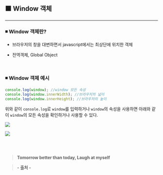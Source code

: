 ## ⬛ Window 객체

---

### ◾ Window 객체란?

- 브라우저의 창을 대변하면서 javascript에서는 최상단에 위치한 객체

- 전역객체, Global Object

<br>

### ◾ Window 객체 예시

```javascript
console.log(window); //window 모든 속성
console.log(window.innerWidth); //브라우저의 넓이
console.log(window.innerHeight); //브라우저의 높이
```

위와 같이 `console.log`로 `window`를 입력하거나 `window`의 속성을 사용하면 아래와 같이 `window`의 모든 속성을 확인하거나 사용할 수 있다.

![](https://velog.velcdn.com/images/lilclown/post/d5879a8b-3fe8-4bc4-992b-1498fe49bbb2/image.PNG)

![](https://velog.velcdn.com/images/lilclown/post/da9db36d-7022-4b88-a0bd-7143e3a21c4b/image.PNG)

<br><br>

> **Tomorrow better than today, Laugh at myself**

> **- 출처 -**
